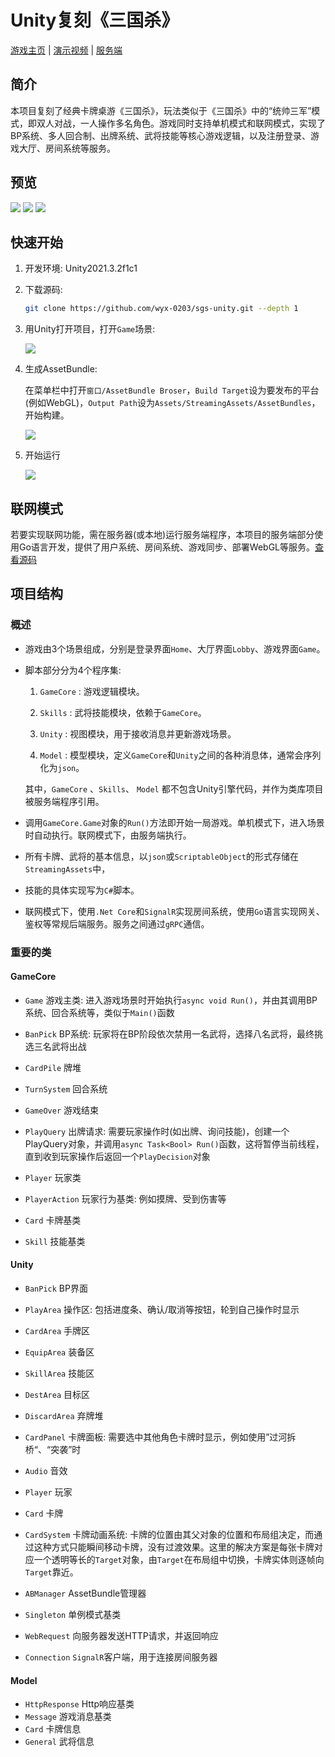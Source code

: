 # Unity复刻《三国杀》

[游戏主页](https://app931.acapp.acwing.com.cn) | [演示视频](https://bilibili.com/video/BV1ua4y1N7m8) | [服务端](https://github.com/wyx-0203/sgs-server)

## 简介

本项目复刻了经典卡牌桌游《三国杀》，玩法类似于《三国杀》中的“统帅三军”模式，即双人对战，一人操作多名角色。游戏同时支持单机模式和联网模式，实现了BP系统、多人回合制、出牌系统、武将技能等核心游戏逻辑，以及注册登录、游戏大厅、房间系统等服务。

## 预览

![](Images/preview1.png)
![](Images/preview2.png)
![](Images/preview3.png)

## 快速开始

1. 开发环境: Unity2021.3.2f1c1

2. 下载源码:

   ```sh
   git clone https://github.com/wyx-0203/sgs-unity.git --depth 1
   ```

3. 用Unity打开项目，打开`Game`场景:

   ![](Images/start1.png)

4. 生成AssetBundle:

   在菜单栏中打开`窗口/AssetBundle Broser`，`Build Target`设为要发布的平台(例如WebGL)，`Output Path`设为`Assets/StreamingAssets/AssetBundles`，开始构建。

   ![](Images/start2.png)

5. 开始运行

   ![](Images/start3.png)

## 联网模式

若要实现联网功能，需在服务器(或本地)运行服务端程序，本项目的服务端部分使用Go语言开发，提供了用户系统、房间系统、游戏同步、部署WebGL等服务。[查看源码](https://github.com/wyx-0203/sgs-server)

## 项目结构

### 概述

* 游戏由3个场景组成，分别是登录界面`Home`、大厅界面`Lobby`、游戏界面`Game`。

* 脚本部分分为4个程序集:

  1. `GameCore` : 游戏逻辑模块。

  2. `Skills` : 武将技能模块，依赖于`GameCore`。

  3. `Unity` : 视图模块，用于接收消息并更新游戏场景。

  4. `Model` : 模型模块，定义`GameCore`和`Unity`之间的各种消息体，通常会序列化为`json`。

  其中，`GameCore` 、`Skills`、 `Model` 都不包含Unity引擎代码，并作为类库项目被服务端程序引用。

* 调用`GameCore.Game`对象的`Run()`方法即开始一局游戏。单机模式下，进入场景时自动执行。联网模式下，由服务端执行。

* 所有卡牌、武将的基本信息，以`json`或`ScriptableObject`的形式存储在`StreamingAssets`中，

* 技能的具体实现写为`C#`脚本。

* 联网模式下，使用`.Net Core`和`SignalR`实现房间系统，使用`Go`语言实现网关、鉴权等常规后端服务。服务之间通过`gRPC`通信。

### 重要的类

#### GameCore

* `Game` 游戏主类: 进入游戏场景时开始执行`async void Run()`，并由其调用BP系统、回合系统等，类似于`Main()`函数
* `BanPick` BP系统: 玩家将在BP阶段依次禁用一名武将，选择八名武将，最终挑选三名武将出战
* `CardPile` 牌堆
* `TurnSystem` 回合系统
* `GameOver` 游戏结束
* `PlayQuery` 出牌请求: 需要玩家操作时(如出牌、询问技能)，创建一个PlayQuery对象，并调用`async Task<Bool> Run()`函数，这将暂停当前线程，直到收到玩家操作后返回一个`PlayDecision`对象
* `Player` 玩家类
* `PlayerAction` 玩家行为基类: 例如摸牌、受到伤害等

* `Card` 卡牌基类
* `Skill` 技能基类

#### Unity

* `BanPick` BP界面

* `PlayArea` 操作区: 包括进度条、确认/取消等按钮，轮到自己操作时显示

* `CardArea` 手牌区

* `EquipArea` 装备区

* `SkillArea` 技能区

* `DestArea` 目标区

* `DiscardArea` 弃牌堆

* `CardPanel` 卡牌面板: 需要选中其他角色卡牌时显示，例如使用”过河拆桥“、“突袭”时

* `Audio` 音效

* `Player` 玩家

* `Card` 卡牌

* `CardSystem` 卡牌动画系统: 卡牌的位置由其父对象的位置和布局组决定，而通过这种方式只能瞬间移动卡牌，没有过渡效果。这里的解决方案是每张卡牌对应一个透明等长的`Target`对象，由`Target`在布局组中切换，卡牌实体则逐帧向`Target`靠近。

* `ABManager` AssetBundle管理器

* `Singleton` 单例模式基类

* `WebRequest` 向服务器发送HTTP请求，并返回响应

* `Connection` `SignalR`客户端，用于连接房间服务器

#### Model

- `HttpResponse` Http响应基类
- `Message` 游戏消息基类
- `Card` 卡牌信息
- `General` 武将信息